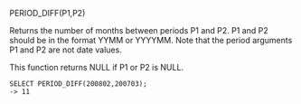 PERIOD_DIFF(P1,P2)

Returns the number of months between periods P1 and P2. P1 and P2 should be in the format YYMM or YYYYMM. Note that the period arguments P1 and P2 are not date values.

This function returns NULL if P1 or P2 is NULL.

```
SELECT PERIOD_DIFF(200802,200703);
-> 11
```
